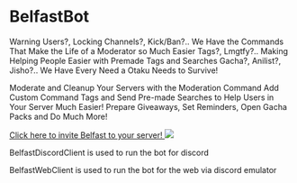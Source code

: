 # BelfastBot
Warning Users?, Locking Channels?, Kick/Ban?.. We Have the Commands That Make the Life of a Moderator so Much Easier
Tags?, Lmgtfy?.. Making Helping People Easier with Premade Tags and Searches
Gacha?, Anilist?, Jisho?.. We Have Every Need a Otaku Needs to Survive!

Moderate and Cleanup Your Servers with the Moderation Command
Add Custom Command Tags and Send Pre-made Searches to Help Users in Your Server Much Easier!
Prepare Giveaways, Set Reminders, Open Gacha Packs and Do Much More!

[Click here to invite Belfast to your server! <img src="https://discordapp.com/assets/e4923594e694a21542a489471ecffa50.svg">](https://discordapp.com/api/oauth2/authorize?client_id=662986656885768212&permissions=8&scope=bot)

BelfastDiscordClient is used to run the bot for discord

BelfastWebClient is used to run the bot for the web via discord emulator
